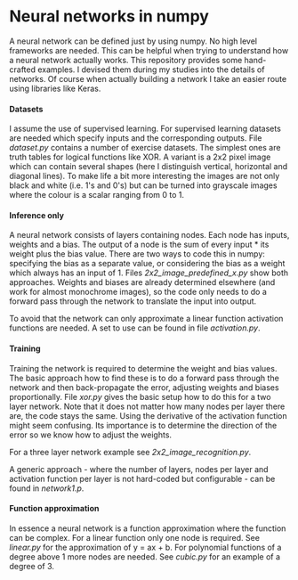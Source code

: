 # Neural networks in numpy

A neural network can be defined just by using numpy. No high level frameworks are needed. This can be helpful when trying to understand how a neural network actually works. This repository provides some hand-crafted examples. I devised them during my studies into the details of networks. Of course when actually building a network I take an easier route using libraries like Keras. 

#### Datasets
I assume the use of supervised learning. For supervised learning datasets are needed which specify inputs and the corresponding outputs. File *dataset.py* contains a number of exercise datasets. The simplest ones are truth tables for logical functions like XOR. A variant is a 2x2 pixel image which can contain several shapes (here I distinguish vertical, horizontal and diagonal lines). To make life a bit more interesting the images are not only black and white (i.e. 1's and 0's) but can be turned into grayscale images where the colour is a scalar ranging from 0 to 1.

#### Inference only
A neural network consists of layers containing nodes. Each node has inputs, weights and a bias. The output of a node is the sum of every input * its weight plus the bias value. There are two ways to code this in numpy: specifying the bias as a separate value, or considering the bias as a weight which always has an input of 1. Files *2x2_image_predefined_x.py* show both approaches. Weights and biases are already determined elsewhere (and work for almost monochrome images), so the code only needs to do a forward pass through the network to translate the input into output.

To avoid that the network can only approximate a linear function activation functions are needed. A set to use can be found in file *activation.py*.  

#### Training  
Training the network is required to determine the weight and bias values. The basic approach how to find these is to do a forward pass through the network and then back-propagate the error, adjusting weights and biases proportionally. File *xor.py* gives the basic setup how to do this for a two layer network. Note that it does not matter how many nodes per layer there are, the code stays the same. Using the derivative of the activation function might seem confusing. Its importance is to determine the direction of the error so we know how to adjust the weights.

For a three layer network example see *2x2_image_recognition.py*.

A generic approach - where the number of layers, nodes per layer and activation function per layer is not hard-coded but configurable - can be found in *network1.p*. 

#### Function approximation
In essence a neural network is a function approximation where the function can be complex. For a linear function only one node is required. See *linear.py* for the approximation of y = ax + b. For polynomial functions of a degree above 1 more nodes are needed. See *cubic.py* for an example of a degree of 3.
